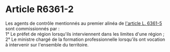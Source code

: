 # Article R6361-2

Les agents de contrôle mentionnés au premier alinéa de [l'article L. 6361-5][1] sont commissionnés par :   
1° Le préfet de région lorsqu'ils interviennent dans les limites d'une région ;   
2° Le ministre chargé de la formation professionnelle lorsqu'ils ont vocation à intervenir sur l'ensemble du territoire.

 [1]: /affichCodeArticle.do?cidTexte=LEGITEXT000006072050&idArticle=LEGIARTI000006904451&dateTexte=&categorieLien=cid